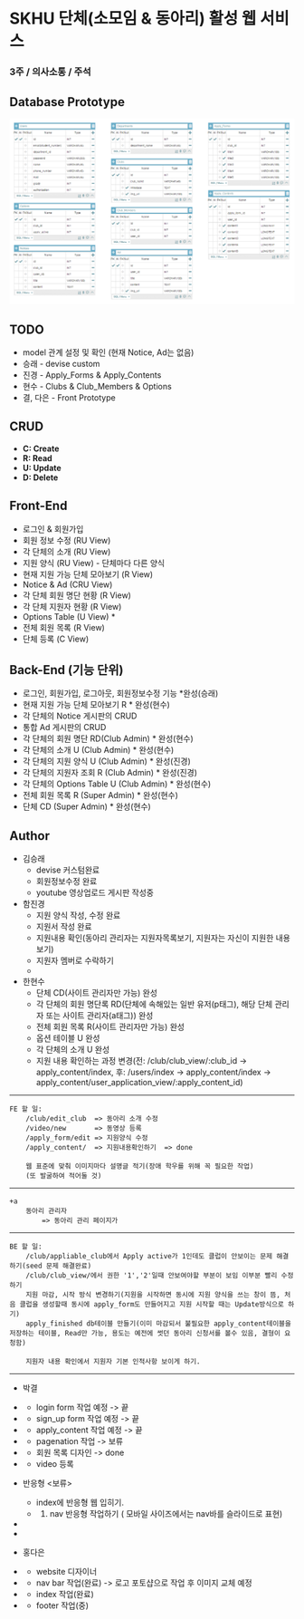 # SKHU 단체(소모임 & 동아리) 활성 웹 서비스
### 3주 / 의사소통 / 주석

## Database Prototype
![DB](./img/skhu_club_db.png)

## TODO
* model 관계 설정 및 확인 (현재 Notice, Ad는 없음)
* 승래 - devise custom
* 진경 - Apply_Forms & Apply_Contents
* 현수 - Clubs & Club_Members & Options
* 결, 다은 - Front Prototype

## CRUD
* **C: Create**
* **R: Read**
* **U: Update**
* **D: Delete**

## Front-End
* 로그인 & 회원가입
* 회원 정보 수정 (RU View)
* 각 단체의 소개 (RU View)
* 지원 양식 (RU View) - 단체마다 다른 양식
* 현재 지원 가능 단체 모아보기 (R View)
* Notice & Ad (CRU View)
* 각 단체 회원 명단 현황 (R View)
* 각 단체 지원자 현황 (R View)
* Options Table (U View)                    *
* 전체 회원 목록 (R View)
* 단체 등록 (C View)

## Back-End (기능 단위)
* 로그인, 회원가입, 로그아웃, 회원정보수정 기능  *완성(승래)
* 현재 지원 가능 단체 모아보기 R            * 완성(현수)
* 각 단체의 Notice 게시판의 CRUD
* 통합 Ad 게시판의 CRUD
* 각 단체의 회원 명단 RD(Club Admin)        * 완성(현수)
* 각 단체의 소개 U (Club Admin)             * 완성(현수)
* 각 단체의 지원 양식 U (Club Admin)        * 완성(진경)
* 각 단체의 지원자 조회 R (Club Admin)      * 완성(진경)
* 각 단체의 Options Table U (Club Admin)    * 완성(현수)
* 전체 회원 목록 R (Super Admin)            * 완성(현수)
* 단체 CD (Super Admin)                     * 완성(현수)

## Author
* 김승래
    * devise 커스텀완료
    * 회원정보수정 완료
    * youtube 영상업로드 게시판 작성중
* 함진경
    * 지원 양식 작성, 수정 완료
    * 지원서 작성 완료
    * 지원내용 확인(동아리 관리자는 지원자목록보기, 지원자는 자신이 지원한 내용보기)
    * 지원자 멤버로 수락하기
    * 
* 한현수
    * 단체 CD(사이트 관리자만 가능) 완성
    * 각 단체의 회원 명단록 RD(단체에 속해있는 일반 유저(p태그), 해당 단체 관리자 또는 사이트 관리자(a태그)) 완성
    * 전체 회원 목록 R(사이트 관리자만 가능) 완성
    * 옵션 테이블 U 완성
    * 각 단체의 소개 U 완성
    * 지원 내용 확인하는 과정 변경(전: /club/club_view/:club_id -> apply_content/index, 후: /users/index -> apply_content/index -> apply_content/user_application_view/:apply_content_id)
     
-----------------------------------
    FE 할 일:
        /club/edit_club  => 동아리 소개 수정
        /video/new       => 동영상 등록
        /apply_form/edit => 지원양식 수정
        /apply_content/  => 지원내용확인하기  => done
        
        웹 표준에 맞춰 이미지마다 설명글 적기(장애 학우를 위해 꼭 필요한 작업)
        (또 발굴하여 적어둘 것)
     
-----------------------------------     
    +a
        동아리 관리자
            => 동아리 관리 페이지가 

-----------------------------------    
    BE 할 일:
        /club/appliable_club에서 Apply active가 1인데도 클럽이 안보이는 문제 해결하기(seed 문제 해결완료)
        /club/club_view/에서 권한 '1','2'일때 안보여야할 부분이 보임 이부분 빨리 수정하기
        지원 마감, 시작 방식 변경하기(지원을 시작하면 동시에 지원 양식을 쓰는 창이 뜸, 처음 클럽을 생성할때 동시에 apply_form도 만들어지고 지원 시작할 때는 Update방식으로 하기)
        apply_finished db테이블 만들기(이미 마감되서 불필요한 apply_content테이블을 저장하는 테이블, Read만 가능, 용도는 예전에 썻던 동아리 신청서를 볼수 있음, 결형이 요청함)
        
        지원자 내용 확인에서 지원자 기본 인적사항 보이게 하기.
-----------------------------------    
* 박결
*   * login form 작업 예정 -> 끝
*   * sign_up form 작업 예정 -> 끝
*   * apply_content 작업 예정 -> 끝
*   * pagenation 작업 -> 보류
*   * 회원 목록 디자인 -> done
*   * video 등록 
*   
    반응형 <보류> 
    *  index에 반응형 웹 입히기.
    *    1. nav 반응형 작업하기 ( 모바일 사이즈에서는 nav바를 슬라이드로 표현)
*       
*    


* 홍다은
*   * website 디자이너
*   * nav bar 작업(완료) -> 로고 포토샵으로 작업 후 이미지 교체 예정
*   * index 작업(완료)
*   * footer 작업(중)
